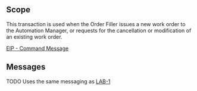 
## Scope

This transaction is used when the Order Filler issues a new work order to the Automation Manager, or requests for the cancellation or modification of an existing work order. 

[EIP - Command Message](https://www.enterpriseintegrationpatterns.com/patterns/messaging/CommandMessage.html)

## Messages

TODO Uses the same messaging as [LAB-1](lab-1.html)

